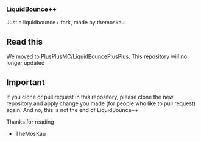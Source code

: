 ### LiquidBounce++
Just a liquidbounce+ fork, made by themoskau

## Read this
We moved to [PlusPlusMC/LiquidBouncePlusPlus](https://github.com/PlusPlusMC/LiquidBouncePlusPlus).
This repository will no longer updated

## Important
If you clone or pull request in this repository, please clone the new repository and apply change you made (for people who like to pull request) again.
And no, this is not the end of LiquidBounce++

Thanks for reading
- TheMosKau
